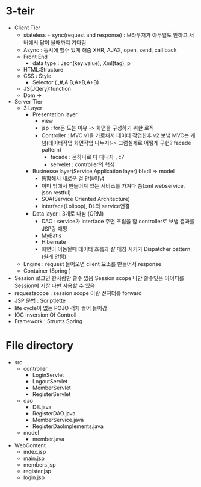 # 3-teir
- Client Tier
  - stateless + sync(request and response) : 브라우저가 아무일도 안하고 서버에서 답이 올때까지 기다림
  - Async : 동시에 할수 있게 해줌 XHR, AJAX, open, send, call back
  - Front End
    - data type : Json(key:value), Xml(tag), p 
  - HTML:Structure
  - CSS : Style
    - Selector (.,#,A B,A>B,A+B)
  - JS(JQery):function
  - Dom -> 
- Server Tier
  - 3 Layer
    - Presentation layer 
      - view
      - jsp : for문 도는 이유 -> 화면을 구성하기 위한 로직
      - Controller : MVC v1을 가로채서 데이터 작업한후 v2 보냄 MVC는 개념(데이터작업 화면작업 나누자!-> 그럼실제로 어떻게 구현? facade pattern)
        - facade : 문하나로 다 다니자 , c7
        - servelet : controller의 핵심
    - Businesse layer(Service,Application layer) bl+dl => model
      - 통합해서 새로운 걸 만들어냄 
      - 이미 밖에서 만들어져 있는 서비스를 가져다 씀(xml webservice, json restful)
      - SOA(Service Oriented Architecture)
      - interface(Lolipop), DL의 service연결 
    - Data layer : 3개로 나뉨 (ORM)
      - DAO : service가 interface 주면 조립을 함 controller로 보냄 결과를 JSP랑 매핑
      - MyBatis
      - Hibernate
      - 화면이 이동될때 데이터 흐름과 잘 매칭 시키가 Dispatcher pattern (원래 안됨)
  - Engine : request 들어오면 client 요소를 만들어서 response
  - Container (Spring ) 
 - Session 로그인 한사람만 쓸수 있음 Session scope 나만 쓸수잇음 아이디를 Session에 저장 나만 사용할 수 있음
 - requestscope : session scope 이랑 전혀더름 forward
 - JSP 문법 : Scriptlette
 - life cycle이 없는 POJO 객체 끌어 들어감 
 - IOC Inversion Of Controll
 - Framework : Strunts Spring
# File directory
  - src
    - controller
      - LoginServlet
      - LogoutServlet
      - MemberServlet
      - RegisterServlet
    - dao
      - DB.java
      - RegisterDAO.java
      - MemberService.java
      - RegisterDaoImplements.java
    - model
      - member.java
  - WebContent
    - index.jsp
    - main.jsp
    - members.jsp
    - register.jsp
    - login.jsp
      
